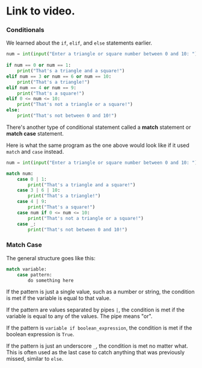 # Link to video.

### Conditionals

We learned about the `if`, `elif`, and `else` statements earlier.

```python
num = int(input("Enter a triangle or square number between 0 and 10: "))
 
if num == 0 or num == 1:
    print("That's a triangle and a square!")
elif num == 3 or num == 6 or num == 10:
    print("That's a triangle!")
elif num == 4 or num == 9:
    print("That's a square!")
elif 0 <= num <= 10:
    print("That's not a triangle or a square!")
else:
    print("That's not between 0 and 10!")
```

There's another type of conditional statement called a **match** statement or **match case** statement.

Here is what the same program as the one above would look like if it used `match` and `case` instead.

```python
num = int(input("Enter a triangle or square number between 0 and 10: "))

match num:
    case 0 | 1:
        print("That's a triangle and a square!")
    case 3 | 6 | 10:
        print("That's a triangle!")
    case 4 | 9:
        print("That's a square!")
    case num if 0 <= num <= 10:
        print("That's not a triangle or a square!")
    case _:
        print("That's not between 0 and 10!")
```

### Match Case

The general structure goes like this:

```python
match variable:
    case pattern:
        do something here
```

If the pattern is just a single value, such as a number or string, the condition is met if the variable is equal to that value.

If the pattern are values separated by pipes `|`, the condition is met if the variable is equal to any of the values. The pipe means "or".

If the pattern is `variable if boolean_expression`, the condition is met if the boolean expression is `True`. 

If the pattern is just an underscore `_`, the condition is met no matter what. This is often used as the last case to catch anything that was previously missed, similar to `else`.
